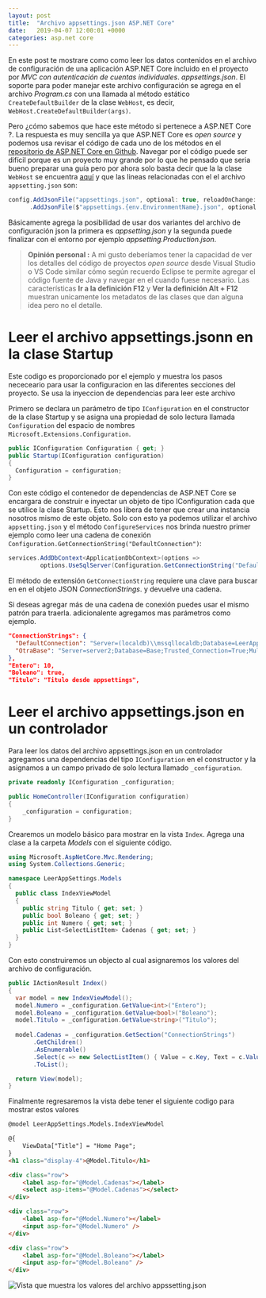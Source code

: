 ```yaml
---
layout: post
title:  "Archivo appsettings.json ASP.NET Core"
date:   2019-04-07 12:00:01 +0000
categories: asp.net core
---
```


En este post te mostrare como como leer los datos contenidos en el archivo de configuración de una aplicación ASP.NET Core  incluido en el proyecto por *MVC con autenticación de cuentas individuales*. *appsettings.json*. El soporte para poder manejar este archivo configuración se agrega en el archivo _Program.cs_ con una llamada al método estático `CreateDefaultBuilder` de la clase `WebHost`, es decir, `WebHost.CreateDefaultBuilder(args)`. 

Pero ¿cómo sabemos que hace este método si pertenece a ASP.NET Core ?. La respuesta es muy sencilla ya que ASP.NET Core es *open source* y podemos usa revisar el código de cada uno de los métodos en el [repositorio de ASP.NET Core en Github](https://github.com/aspnet/AspNetCore). Navegar por el código puede ser difícil porque es un proyecto muy grande por lo que he pensado que seria bueno preparar una guía pero por ahora solo basta decir que la la clase `WebHost` se encuentra [aquí](https://github.com/aspnet/AspNetCore/blob/master/src/DefaultBuilder/src/WebHost.cs) y que las lineas relacionadas con el el archivo `appsetting.json` son:

```cs
config.AddJsonFile("appsettings.json", optional: true, reloadOnChange: true)
      .AddJsonFile($"appsettings.{env.EnvironmentName}.json", optional: true, reloadOnChange: true);
```

Básicamente agrega la posibilidad de usar dos variantes del archivo de configuración json la primera es *appsetting.json* y la segunda puede finalizar con el entorno por ejemplo *appsetting.Production.json*.

> **Opinión personal :** A mi gusto deberíamos tener la capacidad de ver los detalles del código de proyectos _open source_ desde Visual Studio o VS Code similar cómo según recuerdo Eclipse te permite agregar el código fuente de Java y navegar en el cuando fuese necesario. Las características **Ir a la definición F12** y **Ver la definición Alt + F12** muestran unicamente los metadatos de las clases que dan alguna idea pero no el detalle.

# Leer el archivo appsettings.jsonn en la clase Startup

Este codigo es proporcionado por el ejemplo y muestra los pasos nececeario para usar la configuracion en las diferentes secciones del proyecto. Se usa la inyeccion de dependencias para leer este archivo

Primero se declara un parámetro de tipo `IConfiguration` en el constructor de la clase Startup y se asigna una propiedad de solo lectura llamada `Configuration` del espacio de nombres `Microsoft.Extensions.Configuration`.

```cs
public IConfiguration Configuration { get; }
public Startup(IConfiguration configuration)
{
  Configuration = configuration;
}
```

Con este código el contenedor de dependencias de ASP.NET Core se encargara de construir e inyectar un objeto de tipo IConfiguration cada que se utilice la clase Startup. Esto nos libera de tener que crear una instancia nosotros mismo de este objeto. Solo con esto ya podemos utilizar el archivo `appsetting.json` y el método `ConfigureServices` nos brinda nuestro primer ejemplo como leer una cadena de conexión `Configuration.GetConnectionString("DefaultConnection")`:

```cs
services.AddDbContext<ApplicationDbContext>(options =>
         options.UseSqlServer(Configuration.GetConnectionString("DefaultConnection")));
```
El método de extensión `GetConnectionString` requiere una clave para buscar en en el objeto JSON *ConnectionStrings*. y devuelve una cadena.

Si deseas agregar más de una cadena de conexión puedes usar el mismo patrón para traerla. adicionalente agregamos mas parámetros como ejemplo.

```json
"ConnectionStrings": {
  "DefaultConnection": "Server=(localdb)\\mssqllocaldb;Database=LeerAppSettings;Trusted_Connection=True;MultipleActiveResultSets=true",
  "OtraBase": "Server=server2;Database=Base;Trusted_Connection=True;MultipleActiveResultSets=true"
},
"Entero": 10,
"Boleano": true,
"Titulo": "Titulo desde appsettings",
```

# Leer el archivo appsettings.json en un controlador

Para leer los datos del archivo appsettings.json en un controlador agregamos una dependencias del tipo `IConfiguration` en el constructor y la asignamos a un campo privado de solo lectura llamado `_configuration`. 

```cs
private readonly IConfiguration _configuration;

public HomeController(IConfiguration configuration)
{
    _configuration = configuration;
}
```

Crearemos un modelo básico para mostrar en la vista `Index`. Agrega una clase a la carpeta *Models* con el siguiente código.

```cs
using Microsoft.AspNetCore.Mvc.Rendering;
using System.Collections.Generic;

namespace LeerAppSettings.Models
{
  public class IndexViewModel
  {
    public string Titulo { get; set; }
    public bool Boleano { get; set; }
    public int Numero { get; set; }
    public List<SelectListItem> Cadenas { get; set; }
  }
}
```
Con esto construiremos un objecto al cual asignaremos los valores  del archivo de configuración.

```cs
public IActionResult Index()
{
  var model = new IndexViewModel();
  model.Numero = _configuration.GetValue<int>("Entero");
  model.Boleano = _configuration.GetValue<bool>("Boleano");
  model.Titulo = _configuration.GetValue<string>("Titulo");
  
  model.Cadenas = _configuration.GetSection("ConnectionStrings")
       .GetChildren()
       .AsEnumerable()
       .Select(c => new SelectListItem() { Value = c.Key, Text = c.Value })
       .ToList();

  return View(model);
}
```

Finalmente regresaremos la vista debe tener el siguiente codigo para mostrar estos valores

```html
@model LeerAppSettings.Models.IndexViewModel

@{
    ViewData["Title"] = "Home Page";
}
<h1 class="display-4">@Model.Titulo</h1>

<div class="row">
    <label asp-for="@Model.Cadenas"></label>
    <select asp-items="@Model.Cadenas"></select>
</div>

<div class="row">
    <label asp-for="@Model.Numero"></label>
    <input asp-for="@Model.Numero" />
</div>

<div class="row">
    <label asp-for="@Model.Boleano"></label>
    <input asp-for="@Model.Boleano" />
</div>

```

<img data-src="/img/LeerAppsettings.PNG" class="lazyload"  alt="Vista que muestra los valores del archivo appssetting.json">